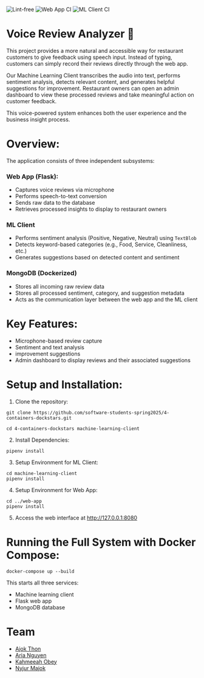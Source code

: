 ![Lint-free](https://github.com/nyu-software-engineering/containerized-app-exercise/actions/workflows/lint.yml/badge.svg)
![Web App CI](https://github.com/software-students-spring2025/4-containers-dockstars/actions/workflows/web-app-ci.yml/badge.svg?branch=main)
![ML Client CI](https://github.com/software-students-spring2025/4-containers-dockstars/actions/workflows/machine-learning-client-ci.yml/badge.svg?branch=main)

# Voice Review Analyzer 🎤

This project provides a more natural and accessible way for restaurant customers to give feedback using speech input. Instead of typing, customers can simply record their reviews directly through the web app.

Our Machine Learning Client transcribes the audio into text, performs sentiment analysis, detects relevant content, and generates helpful suggestions for improvement. Restaurant owners can open an admin dashboard to view these processed reviews and take meaningful action on customer feedback.

This voice-powered system enhances both the user experience and the business insight process.

# Overview:
The application consists of three independent subsystems:

### Web App (Flask):
- Captures voice reviews via microphone
- Performs speech-to-text conversion
- Sends raw data to the database
- Retrieves processed insights to display to restaurant owners

### ML Client
- Performs sentiment analysis (Positive, Negative, Neutral) using ```TextBlob```
-  Detects keyword-based categories (e.g., Food, Service, Cleanliness, etc.)
- Generates suggestions based on detected content and sentiment

### MongoDB (Dockerized)
- Stores all incoming raw review data
- Stores all processed sentiment, category, and suggestion metadata
- Acts as the communication layer between the web app and the ML client

# Key Features:
- Microphone-based review capture
- Sentiment and text analysis
- improvement suggestions
- Admin dashboard to display reviews and their associated suggestions





# Setup and Installation:
1.  Clone the repository:
```shell
git clone https://github.com/software-students-spring2025/4-containers-dockstars.git
```
```shell
cd 4-containers-dockstars machine-learning-client
```

2.  Install Dependencies:
```shell
pipenv install
```

3.  Setup Environment for ML Client:
```shell
cd machine-learning-client
pipenv install
```

4.  Setup Environment for Web App:
```shell
cd ../web-app
pipenv install
```

5. Access the web interface at http://127.0.0.1:8080


## 

# Running the Full System with Docker Compose:
```shell
docker-compose up --build
```
This starts all three services:
- Machine learning client
- Flask web app
- MongoDB database


# Team
* [Ajok Thon](https://github.com/ajokt123)
* [Aria Nguyen](https://github.com/ariangn)
* [Kahmeeah Obey](https://github.com/kahmeeah)
* [Nyjur Majok](https://github.com/nyjur1)
